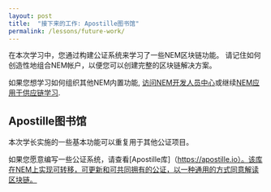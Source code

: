 ```yaml
---
layout: post
title:  "接下来的工作: Apostille图书馆"
permalink: /lessons/future-work/
---
```


在本次学习中，您通过构建公证系统来学习了一些NEM区块链功能。 请记住如何创造性地组合NEM帐户，以便您可以创建完整的区块链解决方案。

如果您想学习如何组织其他NEM内置功能, [访问NEM开发人员中心](https://nemtech.github.io/)或继续[NEM应用于供应链学习](https://nemtech.github.io/nem2-workshop-nem-applied-to-supply-chain/lessons/prepare-your-workstation/).

## Apostille图书馆

本次学长实施的一些基本功能可以重复用于其他公证项目。

如果您愿意编写一些公证系统，请查看[Apostille库]（https://apostille.io）。该库在NEM上实现可转移，可更新和可共同拥有的公证，以一种通用的方式同意解读区块链。
